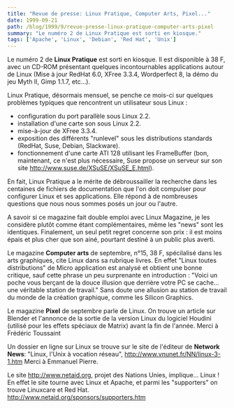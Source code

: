 ```yaml
---
title: "Revue de presse: Linux Pratique, Computer Arts, Pixel..."
date: 1999-09-21
path: /blog/1999/9/revue-presse-linux-pratique-computer-arts-pixel
summary: "Le numéro 2 de Linux Pratique est sorti en kiosque."
tags: ['Apache', 'Linux', 'Debian', 'Red Hat', 'Unix']
---
```


<P>Le numéro 2 de <B>Linux Pratique</B> est sorti en kiosque. Il est disponible
à 38 F, avec un CD-ROM présentant quelques incontournables
applications autour de Linux (Mise à jour RedHat 6.0, XFree 3.3.4,
Wordperfect 8, la démo du jeu Myth II, Gimp 1.1.7, etc...).</P>

<P>Linux Pratique, désormais mensuel, se penche ce mois-ci sur quelques
problèmes typiques que rencontrent un utilisateur sous Linux :</P>

<UL>

<LI>configuration du port parallèle sous Linux 2.2.
<LI>installation d'une carte son sous Linux 2.2.
<LI>mise-à-jour de XFree 3.3.4.
<LI>exposition des différents "runlevel" sous les distributions
standards (RedHat, Suse, Debian, Slackware).
<LI>fonctionnement d'une carte ATI 128 utilisant les FrameBuffer
(bon, maintenant, ce n'est plus nécessaire, Suse propose un
serveur sur son site <A HREF="http://www.suse.de/XSuSE/XSuSE_E.html">http://www.suse.de/XSuSE/XSuSE_E.html</A>).
</UL>

<P>En fait, Linux Pratique a le mérite de débroussailler la recherche
dans les centaines de fichiers de documentation que l'on doit compulser
pour configurer Linux et ses applications. Elle répond à de nombreuses
questions que nous nous sommes posés un jour ou l'autre.</P>

<P>A savoir si ce magazine fait double emploi avec Linux Magazine, je
les considère plutôt comme étant complémentaires, même les "news"
sont les identiques. Finalement, un seul petit regret concerne son
prix : il est moins épais et plus cher que son ainé, pourtant destiné
à un public plus averti.</P>

<P>Le magazine <B>Computer arts</B> de septembre, n°15, 38 F, spécilalisé
dans les arts graphiques, cite Linux dans sa rubrique livres.
En effet "Linux toutes distributions" de Micro application est analysé
et obtient une bonne critique, sauf cette phrase un peu surprenante en
introduction : "Voici un poche vous berçant de la douce illusion que
derrière votre PC se cache... une véritable station de travail." Sans
doute une allusion au station de travail du monde de la création
graphique, comme les Silicon Graphics.</P>

<P>Le magazine <B>Pixel</B> de septembre parle de Linux.
On trouve un article sur Blender et l'annonce de la sortie de la version
Linux du logiciel Houdini (utilisé pour les effets spéciaux de Matrix)
avant la fin de l'année.
Merci à Frédéric Toussaint</P>

<P>Un dossier en ligne sur Linux se trouve sur le site de l'éditeur de
<B>Network News</B>:
"Linux, l'Unix à vocation réseau", <A HREF="http://www.vnunet.fr/NN/linux-3-1.htm">http://www.vnunet.fr/NN/linux-3-1.htm</A>
Merci à Emmanuel Pierre.</P>

<P>Le site <A HREF="http://www.netaid.org">http://www.netaid.org</A>, projet des Nations Unies, implique...
Linux !
En effet le site tourne avec Linux et Apache, et parmi les "supporters"
on trouve Linuxcare et Red Hat.
<A HREF="http://www.netaid.org/sponsors/supporters.htm">http://www.netaid.org/sponsors/supporters.htm</A></P>


